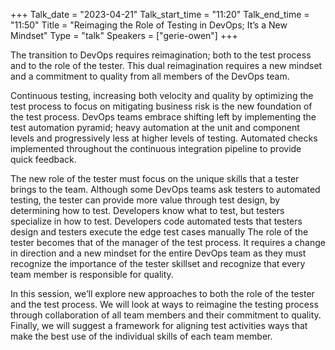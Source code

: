 +++
Talk_date = "2023-04-21"
Talk_start_time = "11:20"
Talk_end_time = "11:50"
Title = "Reimaging the Role of Testing in DevOps; It’s a New Mindset"
Type = "talk"
Speakers = ["gerie-owen"]
+++

The transition to DevOps requires reimagination; both to the test process and to the role of the tester.  This dual reimagination requires a new mindset and a commitment to quality from all members of the DevOps team.

Continuous testing, increasing both velocity and quality by optimizing the test process to focus on mitigating business risk is the new foundation of the test process.  DevOps teams embrace shifting left by implementing the test automation pyramid; heavy automation at the unit and component levels and progressively less at higher levels of testing.  Automated checks implemented throughout the continuous integration pipeline to provide quick feedback.

The new role of the tester must focus on the unique skills that a tester brings to the team.  Although some DevOps teams ask testers to automated testing, the tester can provide more value through test design, by determining how to test.  Developers know what to test, but testers specialize in how to test.  Developers code automated tests that testers design and testers execute the edge test cases manually 
The role of the tester becomes that of the manager of the test process.  It requires a change in direction and a new mindset for the entire DevOps team as they must recognize the importance of the tester skillset and recognize that every team member is responsible for quality.

In this session, we’ll explore new approaches to both the role of the tester and the test process.  We will look at ways to reimagine the testing process through collaboration of all team members and their commitment to quality.  Finally, we will suggest a framework for aligning test activities ways that make the best use of the individual skills of each team member.